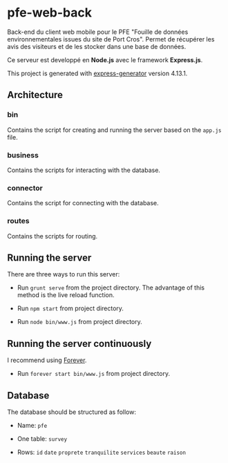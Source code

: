 # pfe-web-back

Back-end du client web mobile pour le PFE "Fouille de données environnementales issues du site de Port Cros". Permet de récupérer les avis des visiteurs et de les stocker dans une base de données.

Ce serveur est developpé en **Node.js** avec le framework **Express.js**.

This project is generated with [express-generator](http://expressjs.com/starter/generator.html)
version 4.13.1.

## Architecture

### bin

Contains the script for creating and running the server based on the `app.js` file.

### business

Contains the scripts for interacting with the database.

### connector

Contains the script for connecting with the database.

### routes

Contains the scripts for routing.

## Running the server

There are three ways to run this server:

* Run `grunt serve` from the project directory. The advantage of this method is the live reload function.

* Run `npm start` from project directory.

* Run `node bin/www.js` from project directory.

## Running the server continuously

I recommend using [Forever](https://github.com/foreverjs/forever).

* Run `forever start bin/www.js` from project directory.

## Database

The database should be structured as follow:

* Name: `pfe`

* One table: `survey`

* Rows: `id` `date` `proprete` `tranquilite` `services` `beaute` `raison`